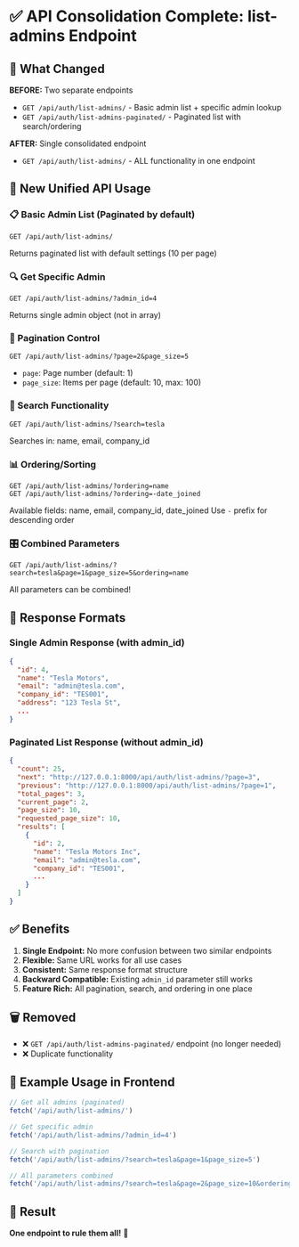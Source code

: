 # ✅ API Consolidation Complete: list-admins Endpoint

## 🎯 What Changed

**BEFORE:** Two separate endpoints
- `GET /api/auth/list-admins/` - Basic admin list + specific admin lookup
- `GET /api/auth/list-admins-paginated/` - Paginated list with search/ordering

**AFTER:** Single consolidated endpoint
- `GET /api/auth/list-admins/` - ALL functionality in one endpoint

## 🚀 New Unified API Usage

### 📋 Basic Admin List (Paginated by default)
```
GET /api/auth/list-admins/
```
Returns paginated list with default settings (10 per page)

### 🔍 Get Specific Admin
```
GET /api/auth/list-admins/?admin_id=4
```
Returns single admin object (not in array)

### 📄 Pagination Control
```
GET /api/auth/list-admins/?page=2&page_size=5
```
- `page`: Page number (default: 1)
- `page_size`: Items per page (default: 10, max: 100)

### 🔎 Search Functionality
```
GET /api/auth/list-admins/?search=tesla
```
Searches in: name, email, company_id

### 📊 Ordering/Sorting
```
GET /api/auth/list-admins/?ordering=name
GET /api/auth/list-admins/?ordering=-date_joined
```
Available fields: name, email, company_id, date_joined
Use `-` prefix for descending order

### 🎛️ Combined Parameters
```
GET /api/auth/list-admins/?search=tesla&page=1&page_size=5&ordering=name
```
All parameters can be combined!

## 📨 Response Formats

### Single Admin Response (with admin_id)
```json
{
  "id": 4,
  "name": "Tesla Motors",
  "email": "admin@tesla.com",
  "company_id": "TES001",
  "address": "123 Tesla St",
  ...
}
```

### Paginated List Response (without admin_id)
```json
{
  "count": 25,
  "next": "http://127.0.0.1:8000/api/auth/list-admins/?page=3",
  "previous": "http://127.0.0.1:8000/api/auth/list-admins/?page=1",
  "total_pages": 3,
  "current_page": 2,
  "page_size": 10,
  "requested_page_size": 10,
  "results": [
    {
      "id": 2,
      "name": "Tesla Motors Inc",
      "email": "admin@tesla.com",
      "company_id": "TES001",
      ...
    }
  ]
}
```

## ✅ Benefits

1. **Single Endpoint:** No more confusion between two similar endpoints
2. **Flexible:** Same URL works for all use cases
3. **Consistent:** Same response format structure
4. **Backward Compatible:** Existing `admin_id` parameter still works
5. **Feature Rich:** All pagination, search, and ordering in one place

## 🗑️ Removed

- ❌ `GET /api/auth/list-admins-paginated/` endpoint (no longer needed)
- ❌ Duplicate functionality

## 📝 Example Usage in Frontend

```javascript
// Get all admins (paginated)
fetch('/api/auth/list-admins/')

// Get specific admin
fetch('/api/auth/list-admins/?admin_id=4')

// Search with pagination
fetch('/api/auth/list-admins/?search=tesla&page=1&page_size=5')

// All parameters combined
fetch('/api/auth/list-admins/?search=tesla&page=2&page_size=10&ordering=name')
```

## 🎉 Result

**One endpoint to rule them all!** 🚀
